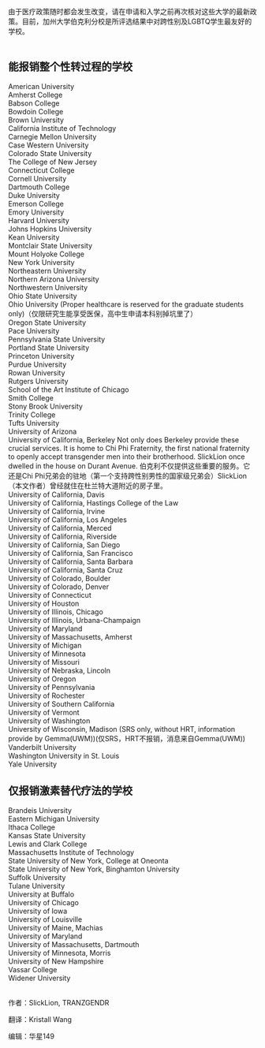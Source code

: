由于医疗政策随时都会发生改变，请在申请和入学之前再次核对这些大学的最新政策。目前，加州大学伯克利分校是所评选结果中对跨性别及LGBTQ学生最友好的学校。 <br> <br>

能报销整个性转过程的学校
---------------
American University <br>
Amherst College  <br>
Babson College  <br>
Bowdoin College  <br>
Brown University  <br>
California Institute of Technology  <br>
Carnegie Mellon University <br>
Case Western University <br>
Colorado State University <br>
The College of New Jersey  <br>
Connecticut College  <br>
Cornell University  <br>
Dartmouth College <br>
Duke University <br>
Emerson College <br>
Emory University  <br>
Harvard University <br>
Johns Hopkins University <br>
Kean University  <br>
Montclair State University <br>
Mount Holyoke College  <br>
New York University  <br>
Northeastern University <br>
Northern Arizona University <br>
Northwestern University <br>
Ohio State University  <br>
Ohio University (Proper healthcare is reserved for the graduate students only)（仅限研究生能享受医保，高中生申请本科别掉坑里了） <br>
Oregon State University  <br>
Pace University  <br>
Pennsylvania State University  <br>
Portland State University  <br>
Princeton University  <br>
Purdue University <br>
Rowan University  <br>
Rutgers University  <br>
School of the Art Institute of Chicago   <br>
Smith College  <br>
Stony Brook University   <br>
Trinity College  <br>
Tufts University  <br>
University of Arizona  <br>
University of California, Berkeley Not only does Berkeley provide these crucial services. It is home to Chi Phi Fraternity, the first national fraternity to openly accept transgender men into their brotherhood. SlickLion once dwelled in the house on Durant Avenue. 伯克利不仅提供这些重要的服务。它还是Chi Phi兄弟会的驻地（第一个支持跨性别男性的国家级兄弟会）SlickLion（本文作者）曾经就住在杜兰特大道附近的房子里。  <br>
University of California, Davis   <br>
University of California, Hastings College of the Law   <br>
University of California, Irvine   <br>
University of California, Los Angeles   <br>
University of California, Merced   <br>
University of California, Riverside  <br>
University of California, San Diego   <br>
University of California, San Francisco  <br>
University of California, Santa Barbara  <br>
University of California, Santa Cruz   <br>
University of Colorado, Boulder  <br>
University of Colorado, Denver   <br>
University of Connecticut   <br>
University of Houston  <br>
University of Illinois, Chicago   <br>
University of Illinois, Urbana-Champaign  <br>
University of Maryland   <br>
University of Massachusetts, Amherst  <br>
University of Michigan   <br>
University of Minnesota  <br>
University of Missouri   <br>
University of Nebraska, Lincoln  <br> 
University of Oregon   <br>
University of Pennsylvania   <br>
University of Rochester   <br>
University of Southern California   <br>
University of Vermont   <br>
University of Washington   <br>
University of Wisconsin, Madison (SRS only, without HRT, information provide by Gemma(UWM))(仅SRS，HRT不报销，消息来自Gemma(UWM)) <br> 
Vanderbilt University   <br>
Washington University in St. Louis   <br>
Yale University  <br>

仅报销激素替代疗法的学校
----------------------
Brandeis University   <br>
Eastern Michigan University  <br>
Ithaca College  <br>
Kansas State University  <br>
Lewis and Clark College  <br>
Massachusetts Institute of Technology   <br>
State University of New York, College at Oneonta  <br>
State University of New York, Binghamton University <br>
Suffolk University   <br>
Tulane University  <br>
University at Buffalo  <br>
University of Chicago  <br>
University of Iowa  <br>
University of Louisville  <br>
University of Maine, Machias  <br>
University of Maryland  <br>
University of Massachusetts, Dartmouth  <br>
University of Minnesota, Morris  <br>
University of New Hampshire  <br>
Vassar College   <br>
Widener University  <br>  <br>

作者：SlickLion, TRANZGENDR  <br>

翻译：Kristall Wang  <br>

编辑：华星149  <br>

